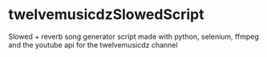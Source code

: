 # twelvemusicdzSlowedScript
Slowed + reverb song generator script made with python, selenium, ffmpeg and the youtube api for the twelvemusicdz channel
